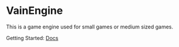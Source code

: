 # VainEngine
This is a game engine used for small games or medium sized games.
 
Getting Started: [Docs](GameEngine/Docs/Tutorial/GettingStarted.md)
